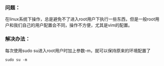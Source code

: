 ### 问题：

在linux系统下操作，总是避免不了进入root用户下执行一些东西，但是一般root用户和我们自己的用户配置会不同，操作不方便，尤其是vim的配置。

### 解决办法：

每次使用sudo su进入root用户时加上参数-m，就可以保持原来的环境配置了

```
sudo su -m
```